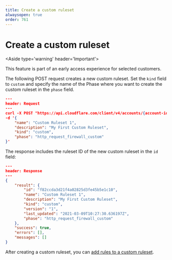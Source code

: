 ```yaml
---
title: Create a custom ruleset
alwaysopen: true
order: 761
---
```


# Create a custom ruleset

<Aside type='warning' header='Important'>

This feature is part of an early access experience for selected customers.

</Aside>

The following POST request creates a new custom ruleset. Set the `kind` field to `custom` and specify the name of the Phase where you want to create the custom ruleset in the `phase` field.

```json
---
header: Request
---
curl -X POST "https://api.cloudflare.com/client/v4/accounts/{account-id}/rulesets" \
-d '{
    "name": "Custom Ruleset 1",
    "description": "My First Custom Ruleset",
    "kind": "custom",
    "phase": "http_request_firewall_custom"
}'
```

The response includes the ruleset ID of the new custom ruleset in the `id` field:

```json
---
header: Response
---
{
    "result": {
        "id": "f82ccda3d21f4a02825d3fe45b5e1c10",
        "name": "Custom Ruleset 1",
        "description": "My First Custom Ruleset",
        "kind": "custom",
        "version": "1",
        "last_updated": "2021-03-09T10:27:30.636197Z",
        "phase": "http_request_firewall_custom"
    },
    "success": true,
    "errors": [],
    "messages": []
}
```

After creating a custom ruleset, you can [add rules to a custom ruleset](/cf-rulesets/custom-rulesets/add-rules-ruleset/).